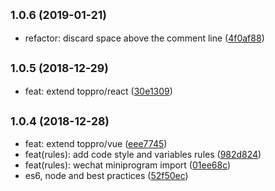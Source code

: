 ## <small>1.0.6 (2019-01-21)</small>

* refactor: discard space above the comment line ([4f0af88](https://github.com/topproio/eslint-config-toppro/commit/4f0af88))

## <small>1.0.5 (2018-12-29)</small>

* feat: extend toppro/react ([30e1309](https://github.com/topproio/eslint-config-toppro/commit/30e1309))

## <small>1.0.4 (2018-12-28)</small>

* feat: extend toppro/vue ([eee7745](https://github.com/topproio/eslint-config-toppro/commit/eee7745))
* feat(rules): add code style and variables rules ([982d824](https://github.com/topproio/eslint-config-toppro/commit/982d824))
* feat(rules): wechat miniprogram import ([01ee68c](https://github.com/topproio/eslint-config-toppro/commit/01ee68c))
* es6, node and best practices ([52f50ec](https://github.com/topproio/eslint-config-toppro/commit/52f50ec))



